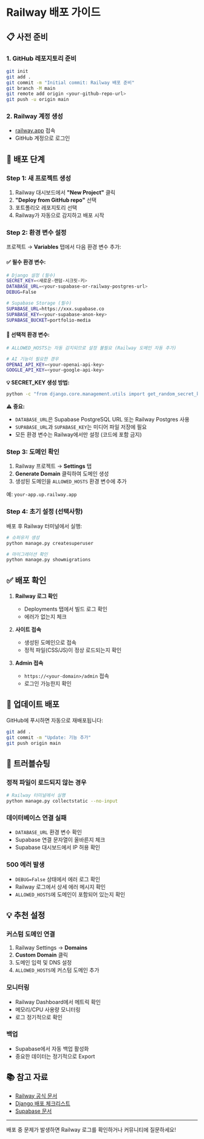 # Railway 배포 가이드

## 📋 사전 준비

### 1. GitHub 레포지토리 준비
```bash
git init
git add .
git commit -m "Initial commit: Railway 배포 준비"
git branch -M main
git remote add origin <your-github-repo-url>
git push -u origin main
```

### 2. Railway 계정 생성
- [railway.app](https://railway.app) 접속
- GitHub 계정으로 로그인

## 🚀 배포 단계

### Step 1: 새 프로젝트 생성
1. Railway 대시보드에서 **"New Project"** 클릭
2. **"Deploy from GitHub repo"** 선택
3. 포트폴리오 레포지토리 선택
4. Railway가 자동으로 감지하고 배포 시작

### Step 2: 환경 변수 설정
프로젝트 → **Variables** 탭에서 다음 환경 변수 추가:

#### ✅ 필수 환경 변수:
```bash
# Django 설정 (필수)
SECRET_KEY=<새로운-랜덤-시크릿-키>
DATABASE_URL=<your-supabase-or-railway-postgres-url>
DEBUG=False

# Supabase Storage (필수)
SUPABASE_URL=https://xxx.supabase.co
SUPABASE_KEY=<your-supabase-anon-key>
SUPABASE_BUCKET=portfolio-media
```

#### 🔑 선택적 환경 변수:
```bash
# ALLOWED_HOSTS는 자동 감지되므로 설정 불필요 (Railway 도메인 자동 추가)

# AI 기능이 필요한 경우
OPENAI_API_KEY=<your-openai-api-key>
GOOGLE_API_KEY=<your-google-api-key>
```

**💡 SECRET_KEY 생성 방법:**
```bash
python -c "from django.core.management.utils import get_random_secret_key; print(get_random_secret_key())"
```

**⚠️ 중요:**
- `DATABASE_URL`은 Supabase PostgreSQL URL 또는 Railway Postgres 사용
- `SUPABASE_URL`과 `SUPABASE_KEY`는 미디어 파일 저장에 필요
- 모든 환경 변수는 Railway에서만 설정 (코드에 포함 금지)

### Step 3: 도메인 확인
1. Railway 프로젝트 → **Settings** 탭
2. **Generate Domain** 클릭하여 도메인 생성
3. 생성된 도메인을 `ALLOWED_HOSTS` 환경 변수에 추가

예: `your-app.up.railway.app`

### Step 4: 초기 설정 (선택사항)
배포 후 Railway 터미널에서 실행:

```bash
# 슈퍼유저 생성
python manage.py createsuperuser

# 마이그레이션 확인
python manage.py showmigrations
```

## ✅ 배포 확인

1. **Railway 로그 확인**
   - Deployments 탭에서 빌드 로그 확인
   - 에러가 없는지 체크

2. **사이트 접속**
   - 생성된 도메인으로 접속
   - 정적 파일(CSS/JS)이 정상 로드되는지 확인

3. **Admin 접속**
   - `https://<your-domain>/admin` 접속
   - 로그인 가능한지 확인

## 🔄 업데이트 배포

GitHub에 푸시하면 자동으로 재배포됩니다:

```bash
git add .
git commit -m "Update: 기능 추가"
git push origin main
```

## 🔧 트러블슈팅

### 정적 파일이 로드되지 않는 경우
```bash
# Railway 터미널에서 실행
python manage.py collectstatic --no-input
```

### 데이터베이스 연결 실패
- `DATABASE_URL` 환경 변수 확인
- Supabase 연결 문자열이 올바른지 체크
- Supabase 대시보드에서 IP 허용 확인

### 500 에러 발생
- `DEBUG=False` 상태에서 에러 로그 확인
- Railway 로그에서 상세 에러 메시지 확인
- `ALLOWED_HOSTS`에 도메인이 포함되어 있는지 확인

## 💡 추천 설정

### 커스텀 도메인 연결
1. Railway Settings → **Domains**
2. **Custom Domain** 클릭
3. 도메인 입력 및 DNS 설정
4. `ALLOWED_HOSTS`에 커스텀 도메인 추가

### 모니터링
- Railway Dashboard에서 메트릭 확인
- 메모리/CPU 사용량 모니터링
- 로그 정기적으로 확인

### 백업
- Supabase에서 자동 백업 활성화
- 중요한 데이터는 정기적으로 Export

## 📚 참고 자료

- [Railway 공식 문서](https://docs.railway.app)
- [Django 배포 체크리스트](https://docs.djangoproject.com/en/stable/howto/deployment/checklist/)
- [Supabase 문서](https://supabase.com/docs)

---

배포 중 문제가 발생하면 Railway 로그를 확인하거나 커뮤니티에 질문하세요!
